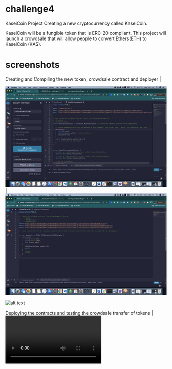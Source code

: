 # challenge4
KaseiCoin Project
Creating a new cryptocurrency called KaseiCoin.

KaseiCoin will be a fungible token that is ERC-20 compliant. This project will launch a crowdsale that will allow people to convert Ethers(ETH) to KaseiCoin (KAS).


# screenshots



Creating and Compiling the new token, crowdsale contract and deployer |

![alt text](https://github.com/smerlingcustodio/challenge4/blob/main/Evaluation%20Evidence/Crowdsale.png)  | ![alt text](https://github.com/smerlingcustodio/challenge4/blob/main/Evaluation%20Evidence/KaseiCoin.png)

![alt text](https://gifs.com/gif/LZB0XA)


Deploying the contracts and testing the crowdsale transfer of tokens |![alt text](https://github.com/smerlingcustodio/challenge4/blob/main/Evaluation%20Evidence/Deploying_test_Transactions.webm)



